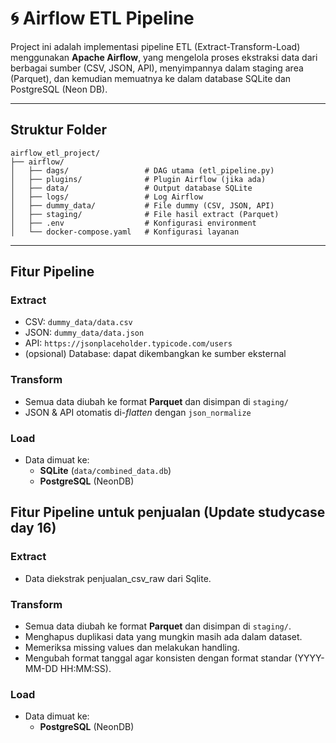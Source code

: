 # 🌀 Airflow ETL Pipeline

Project ini adalah implementasi pipeline ETL (Extract-Transform-Load) menggunakan **Apache Airflow**, yang mengelola proses ekstraksi data dari berbagai sumber (CSV, JSON, API), menyimpannya dalam staging area (Parquet), dan kemudian memuatnya ke dalam database SQLite dan PostgreSQL (Neon DB).

---

## Struktur Folder

```
airflow_etl_project/
├── airflow/
│   ├── dags/                 # DAG utama (etl_pipeline.py)
│   ├── plugins/              # Plugin Airflow (jika ada)
│   ├── data/                 # Output database SQLite
│   ├── logs/                 # Log Airflow
│   ├── dummy_data/           # File dummy (CSV, JSON, API)
│   ├── staging/              # File hasil extract (Parquet)
│   ├── .env                  # Konfigurasi environment
│   └── docker-compose.yaml   # Konfigurasi layanan
```

---

## Fitur Pipeline

### Extract
- CSV: `dummy_data/data.csv`
- JSON: `dummy_data/data.json`
- API: `https://jsonplaceholder.typicode.com/users`
- (opsional) Database: dapat dikembangkan ke sumber eksternal

### Transform
- Semua data diubah ke format **Parquet** dan disimpan di `staging/`
- JSON & API otomatis di-*flatten* dengan `json_normalize`

### Load
- Data dimuat ke:
  - **SQLite** (`data/combined_data.db`)
  - **PostgreSQL** (NeonDB)


## Fitur Pipeline untuk penjualan (Update studycase day 16)

### Extract
- Data diekstrak penjualan_csv_raw dari Sqlite.

### Transform
- Semua data diubah ke format **Parquet** dan disimpan di `staging/`.
- Menghapus duplikasi data yang mungkin masih ada dalam dataset.
- Memeriksa missing values dan melakukan handling.
- Mengubah format tanggal agar konsisten dengan format standar (YYYY-MM-DD HH:MM:SS).

### Load
- Data dimuat ke:
  - **PostgreSQL** (NeonDB)